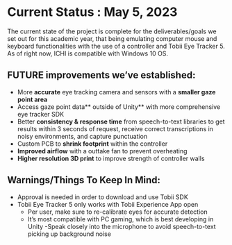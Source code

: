 # Current Status : May 5, 2023
The current state of the project is complete for the deliverables/goals we set out for this academic year, that being emulating computer mouse and keyboard functionalities with the use of a controller and Tobii Eye Tracker 5. As of right now, ICHI is compatible with Windows 10 OS.

## FUTURE improvements we’ve established: 

-  More **accurate** eye tracking camera and sensors with a **smaller gaze point area**
- Access gaze point data** outside of Unity** with more comprehensive eye tracker SDK
- Better **consistency & response time** from speech-to-text libraries to get results within 3 seconds of request, receive correct transcriptions in noisy environments, and capture punctuation
- Custom PCB to **shrink footprint** within the controller
- **Improved airflow** with a outtake fan to prevent overheating
- **Higher resolution 3D print** to improve strength of controller walls


## Warnings/Things To Keep In Mind:

- Approval is needed in order to download and use Tobii SDK 
- Tobii Eye Tracker 5 only works with Tobii Experience App open
    - Per user, make sure to re-calibrate eyes for accurate detection
    - It’s most compatible with PC gaming, which is best developing in Unity 
-Speak closely into the microphone to avoid speech-to-text picking up background noise
